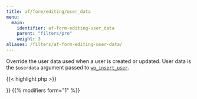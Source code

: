 ```yaml
---
title: af/form/editing/user_data
menu:
  main:
    identifier: af-form-editing-user_data
    parent: "filters/pro"
    weight: 3
aliases: /filters/af-form-editing-user-data/
---
```


Override the user data used when a user is created or updated. User data is the `$userdata` argument passed to [`wp_insert_user`](https://developer.wordpress.org/reference/functions/wp_insert_user/).

{{< highlight php >}}
<?php

function modify_user_data( $user_data, $form, $args ) {
    // Override user role
    $user_data['role'] = 'administrator';

    return $user_data;
}
add_filter( 'af/form/editing/user_data/key=FORM_KEY', 'modify_user_data', 10, 3 );

{{< / highlight >}}

{{% modifiers form="1" %}}